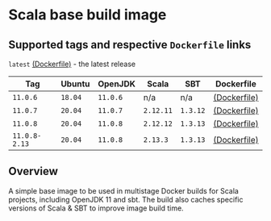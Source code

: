 # Scala base build image

## Supported tags and respective `Dockerfile` links
`latest` [(Dockerfile)](https://github.com/topaztechnology/sbt-java11-build/blob/master/Dockerfile) - the latest release

|   Tag         | Ubuntu  | OpenJDK  |   Scala   |   SBT    | Dockerfile |
|---------------|---------|----------|-----------|----------|------------|
| `11.0.6`      | `18.04` | `11.0.6` |    n/a    |   n/a    | [(Dockerfile)](https://github.com/topaztechnology/sbt-java11-build/blob/11.0.6/Dockerfile)      |
| `11.0.7`      | `20.04` | `11.0.7` | `2.12.11` | `1.3.12` | [(Dockerfile)](https://github.com/topaztechnology/sbt-java11-build/blob/11.0.7/Dockerfile)      |
| `11.0.8`      | `20.04` | `11.0.8` | `2.12.12` | `1.3.13` | [(Dockerfile)](https://github.com/topaztechnology/sbt-java11-build/blob/11.0.8/Dockerfile)      |
| `11.0.8-2.13` | `20.04` | `11.0.8` | `2.13.3`  | `1.3.13` | [(Dockerfile)](https://github.com/topaztechnology/sbt-java11-build/blob/11.0.8-2.13/Dockerfile) |

## Overview

A simple base image to be used in multistage Docker builds for Scala projects, including OpenJDK 11 and sbt. The build also caches specific versions of Scala & SBT to improve image build time.

